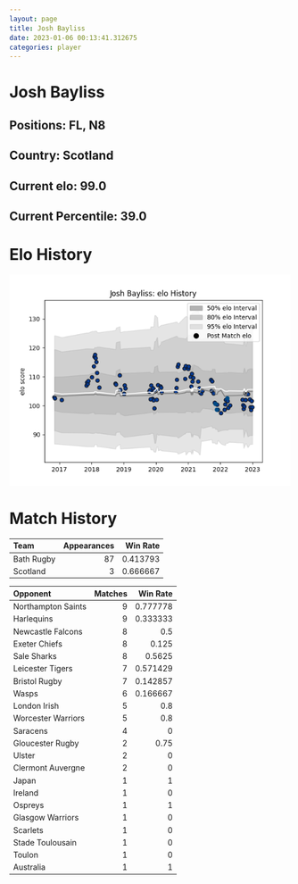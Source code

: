 ```yaml
---  
layout: page  
title: Josh Bayliss  
date: 2023-01-06 00:13:41.312675  
categories: player  
---
```

# Josh Bayliss

## Positions: FL, N8

## Country: Scotland

## Current elo: 99.0

## Current Percentile: 39.0

# Elo History


![elo history](history_JoshBayliss.png)
# Match History


| Team       |   Appearances |   Win Rate |
|:-----------|--------------:|-----------:|
| Bath Rugby |            87 |   0.413793 |
| Scotland   |             3 |   0.666667 |

| Opponent           |   Matches |   Win Rate |
|:-------------------|----------:|-----------:|
| Northampton Saints |         9 |   0.777778 |
| Harlequins         |         9 |   0.333333 |
| Newcastle Falcons  |         8 |   0.5      |
| Exeter Chiefs      |         8 |   0.125    |
| Sale Sharks        |         8 |   0.5625   |
| Leicester Tigers   |         7 |   0.571429 |
| Bristol Rugby      |         7 |   0.142857 |
| Wasps              |         6 |   0.166667 |
| London Irish       |         5 |   0.8      |
| Worcester Warriors |         5 |   0.8      |
| Saracens           |         4 |   0        |
| Gloucester Rugby   |         2 |   0.75     |
| Ulster             |         2 |   0        |
| Clermont Auvergne  |         2 |   0        |
| Japan              |         1 |   1        |
| Ireland            |         1 |   0        |
| Ospreys            |         1 |   1        |
| Glasgow Warriors   |         1 |   0        |
| Scarlets           |         1 |   0        |
| Stade Toulousain   |         1 |   0        |
| Toulon             |         1 |   0        |
| Australia          |         1 |   1        |
